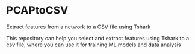 # PCAPtoCSV
Extract features from a network to a CSV file using Tshark

This repository can help you select and extract features using Tshark to a csv file, where you can use it for training ML models and data analysis
